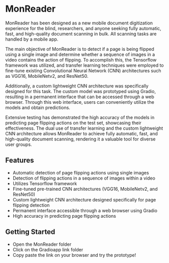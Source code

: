 # MonReader

MonReader has been designed as a new mobile document digitization experience for the blind, researchers, and anyone seeking fully automatic, fast, and high-quality document scanning in bulk. All scanning tasks are handled by a mobile app.

The main objective of MonReader is to detect if a page is being flipped using a single image and determine whether a sequence of images in a video contains the action of flipping. To accomplish this, the Tensorflow framework was utilized, and transfer learning techniques were employed to fine-tune existing Convolutional Neural Network (CNN) architectures such as VGG16, MobileNetv2, and ResNet50.

Additionally, a custom lightweight CNN architecture was specifically designed for this task. The custom model was prototyped using Gradio, resulting in a permanent interface that can be accessed through a web browser. Through this web interface, users can conveniently utilize the models and obtain predictions.

Extensive testing has demonstrated the high accuracy of the models in predicting page flipping actions on the test set, showcasing their effectiveness. The dual use of transfer learning and the custom lightweight CNN architecture allows MonReader to achieve fully automatic, fast, and high-quality document scanning, rendering it a valuable tool for diverse user groups.

## Features

- Automatic detection of page flipping actions using single images
- Detection of flipping actions in a sequence of images within a video
- Utilizes Tensorflow framework
- Fine-tuned pre-trained CNN architectures (VGG16, MobileNetv2, and ResNet50)
- Custom lightweight CNN architecture designed specifically for page flipping detection
- Permanent interface accessible through a web browser using Gradio
- High accuracy in predicting page flipping actions

## Getting Started

- Open the MonReader folder
- Click on the Gradioapp link folder
- Copy paste the link on your browser and try the prototype!


